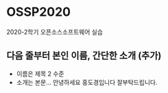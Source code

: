 # OSSP2020
2020-2학기 오픈소스소프트웨어 실습
## 다음 줄부터 본인 이름, 간단한 소개 (추가)
- 이름은 제목 2 수준
- 소개는 본문...
안녕하세요 홍도경입니다 잘부탁드립니다.
